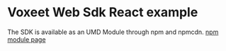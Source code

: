 Voxeet Web Sdk React example
============================

The SDK is available as an UMD Module through npm and npmcdn. [npm module page](https://www.npmjs.com/package/@voxeet/voxeet-web-sdk)
